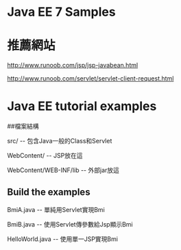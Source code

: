 # Java EE 7 Samples #

# 推薦網站 #

http://www.runoob.com/jsp/jsp-javabean.html

http://www.runoob.com/servlet/servlet-client-request.html


# Java EE tutorial examples

##檔案結構

src/ -- 包含Java一般的Class和Servlet

WebContent/ -- JSP放在這

WebContent/WEB-INF/lib -- 外部jar放這


## Build the examples

BmiA.java -- 單純用Servlet實現Bmi

BmiB.java -- 使用Servlet傳參數給Jsp顯示Bmi

HelloWorld.java -- 使用單一JSP實現Bmi

